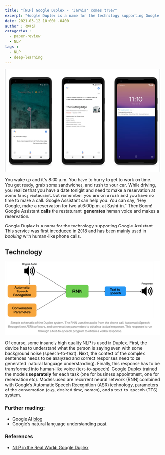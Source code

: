 ```yaml
---
title: "[NLP] Google Duplex - 'Jarvis' comes true?"
excerpt: "Google Duplex is a name for the technology supporting Google Assistant. This service was first introduced in 2018 and has been mainly used in _booking_ with human-like phone calls. "
date: 2021-03-12 10:000 -0400
author : 정여진
categories :
  - paper-review
  - NLP
tags :
  - NLP
  - deep-learning
---
```


![2021-03-12](/assets/2021-03-12-duplex1.png)

You wake up and it's 8:00 a.m. You have to hurry to get to work on time. You get ready, grab some sandwiches, and rush to your car. While driving, you realize that you have a date tonight and need to make a reservation at some fancy restaurant. But remember, you are on a rush and you have no time to make a call. Google Assistant can help you. You can say, "Hey Google, make a reservation for two at 6:00p.m. at Sushi-in." Then Boom! Google Assistant **calls** the restaturant, **generates** human voice and makes a reservation.

Google Duplex is a name for the technology supporting Google Assistant. This service was first introduced in 2018 and has been mainly used in _booking_ with human-like phone calls.


## Technology

![2021-03-12](/assets/2021-03-12-duplex2.png)

Of course, some insanely high quality NLP is used in Duplex. First, the device has to understand what the person is saying even with some background noise (speech-to-text). Next, the context of the complex sentences needs to be analyzed and correct responses need to be  generated (natural language understanding). Finally, this response has to be transformed into human-like voice (text-to-speech). Google Duplex trained the models **separately** for each task (one for business appointment, one for reservation etc). Models used are recurrent neural network (RNN) combined with Google’s Automatic Speech Recognition (ASR) technology, parameters of the conversation (e.g., desired time, names), and a text-to-speech (TTS) system.

### Further reading:
- Google AI [blog](https://ai.googleblog.com/2018/05/duplex-ai-system-for-natural-conversation.html)
- Google's natural language understanding [post](https://blog.google/products/search/search-language-understanding-bert/)

### References
- [NLP in the Real World: Google Duplex](https://towardsdatascience.com/nlp-in-the-real-world-google-duplex-d96160d3770b)
